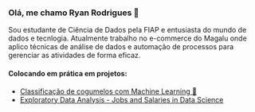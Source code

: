 ### Olá, me chamo Ryan Rodrigues 👋

Sou estudante de Ciência de Dados pela FIAP e entusiasta do mundo de dados e tecnlogia. Atualmente trabalho no e-commerce do Magalu onde aplico técnicas de análise de dados e automação de processos para gerenciar as atividades de forma eficaz.

#### Colocando em prática em projetos:
- [Classificação de cogumelos com Machine Learning 🍄](https://github.com/ryanrodr/ml-mushrooms)
- [Exploratory Data Analysis - Jobs and Salaries in Data Science](https://github.com/ryanrodr/eda-jobs-in-data)
